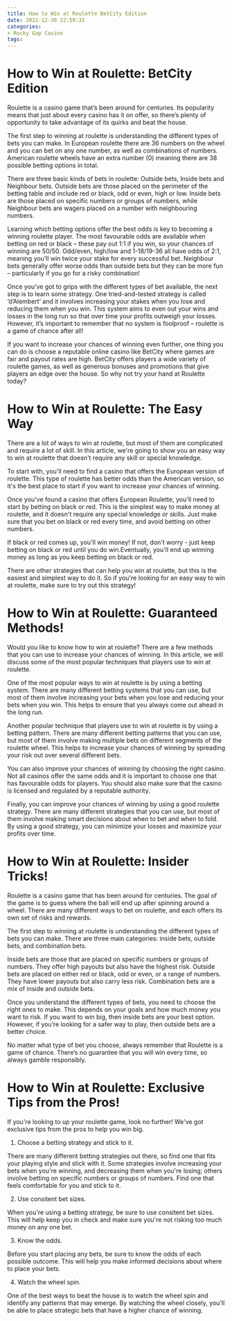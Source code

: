 ```yaml
---
title: How to Win at Roulette BetCity Edition
date: 2022-12-30 22:59:31
categories:
- Rocky Gap Casino
tags:
---
```



#  How to Win at Roulette: BetCity Edition

Roulette is a casino game that’s been around for centuries. Its popularity means that just about every casino has it on offer, so there’s plenty of opportunity to take advantage of its quirks and beat the house.

The first step to winning at roulette is understanding the different types of bets you can make. In European roulette there are 36 numbers on the wheel and you can bet on any one number, as well as combinations of numbers. American roulette wheels have an extra number (0) meaning there are 38 possible betting options in total.

There are three basic kinds of bets in roulette: Outside bets, Inside bets and Neighbour bets. Outside bets are those placed on the perimeter of the betting table and include red or black, odd or even, high or low. Inside bets are those placed on specific numbers or groups of numbers, while Neighbour bets are wagers placed on a number with neighbouring numbers.

Learning which betting options offer the best odds is key to becoming a winning roulette player. The most favourable odds are available when betting on red or black – these pay out 1:1 if you win, so your chances of winning are 50/50. Odd/even, high/low and 1-18/19-36 all have odds of 2:1, meaning you’ll win twice your stake for every successful bet. Neighbour bets generally offer worse odds than outside bets but they can be more fun – particularly if you go for a risky combination!

Once you’ve got to grips with the different types of bet available, the next step is to learn some strategy. One tried-and-tested strategy is called ‘d’Alembert’ and it involves increasing your stakes when you lose and reducing them when you win. This system aims to even out your wins and losses in the long run so that over time your profits outweigh your losses. However, it’s important to remember that no system is foolproof – roulette is a game of chance after all!

If you want to increase your chances of winning even further, one thing you can do is choose a reputable online casino like BetCity where games are fair and payout rates are high. BetCity offers players a wide variety of roulette games, as well as generous bonuses and promotions that give players an edge over the house. So why not try your hand at Roulette today?

#  How to Win at Roulette: The Easy Way

There are a lot of ways to win at roulette, but most of them are complicated and require a lot of skill. In this article, we're going to show you an easy way to win at roulette that doesn't require any skill or special knowledge.

To start with, you'll need to find a casino that offers the European version of roulette. This type of roulette has better odds than the American version, so it's the best place to start if you want to increase your chances of winning.

Once you've found a casino that offers European Roulette, you'll need to start by betting on black or red. This is the simplest way to make money at roulette, and it doesn't require any special knowledge or skills. Just make sure that you bet on black or red every time, and avoid betting on other numbers.

If black or red comes up, you'll win money! If not, don't worry - just keep betting on black or red until you do win.Eventually, you'll end up winning money as long as you keep betting on black or red.

There are other strategies that can help you win at roulette, but this is the easiest and simplest way to do it. So if you're looking for an easy way to win at roulette, make sure to try out this strategy!

#  How to Win at Roulette: Guaranteed Methods!

Would you like to know how to win at roulette? There are a few methods that you can use to increase your chances of winning. In this article, we will discuss some of the most popular techniques that players use to win at roulette.

One of the most popular ways to win at roulette is by using a betting system. There are many different betting systems that you can use, but most of them involve increasing your bets when you lose and reducing your bets when you win. This helps to ensure that you always come out ahead in the long run.

Another popular technique that players use to win at roulette is by using a betting pattern. There are many different betting patterns that you can use, but most of them involve making multiple bets on different segments of the roulette wheel. This helps to increase your chances of winning by spreading your risk out over several different bets.

You can also improve your chances of winning by choosing the right casino. Not all casinos offer the same odds and it is important to choose one that has favourable odds for players. You should also make sure that the casino is licensed and regulated by a reputable authority.

Finally, you can improve your chances of winning by using a good roulette strategy. There are many different strategies that you can use, but most of them involve making smart decisions about when to bet and when to fold. By using a good strategy, you can minimize your losses and maximize your profits over time.

#  How to Win at Roulette: Insider Tricks!

Roulette is a casino game that has been around for centuries. The goal of the game is to guess where the ball will end up after spinning around a wheel. There are many different ways to bet on roulette, and each offers its own set of risks and rewards.

The first step to winning at roulette is understanding the different types of bets you can make. There are three main categories: inside bets, outside bets, and combination bets.

Inside bets are those that are placed on specific numbers or groups of numbers. They offer high payouts but also have the highest risk. Outside bets are placed on either red or black, odd or even, or a range of numbers. They have lower payouts but also carry less risk. Combination bets are a mix of inside and outside bets.

Once you understand the different types of bets, you need to choose the right ones to make. This depends on your goals and how much money you want to risk. If you want to win big, then inside bets are your best option. However, if you’re looking for a safer way to play, then outside bets are a better choice.

No matter what type of bet you choose, always remember that Roulette is a game of chance. There’s no guarantee that you will win every time, so always gamble responsibly.

#  How to Win at Roulette: Exclusive Tips from the Pros!

If you're looking to up your roulette game, look no further! We've got exclusive tips from the pros to help you win big.

1. Choose a betting strategy and stick to it.

There are many different betting strategies out there, so find one that fits your playing style and stick with it. Some strategies involve increasing your bets when you're winning, and decreasing them when you're losing; others involve betting on specific numbers or groups of numbers. Find one that feels comfortable for you and stick to it.

2. Use consitent bet sizes.

When you're using a betting strategy, be sure to use consitent bet sizes. This will help keep you in check and make sure you're not risking too much money on any one bet.

3. Know the odds.

Before you start placing any bets, be sure to know the odds of each possible outcome. This will help you make informed decisions about where to place your bets.

4. Watch the wheel spin.

One of the best ways to beat the house is to watch the wheel spin and identify any patterns that may emerge. By watching the wheel closely, you'll be able to place strategic bets that have a higher chance of winning.
